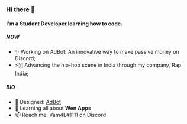 ### Hi there 👋

#### I'm a Student Developer learning how to code.

##### NOW

- ✨ Working on AdBot: An innovative way to make passive money on Discord;
- ⚡🇹 Advancing the hip-hop scene in India through my company, Rap India;

##### BIO

- 🌱 Designed: [AdBot](https://discord.com/api/oauth2/authorize?client_id=925544021546393623&permissions=8&scope=bot)
- 🔭 Learning all about **Wen Apps**
- 📫 Reach me: Vam4L#1111 on Discord
<!--
**vamshiravula/vamshiravula** is a ✨ _special_ ✨ repository because its `README.md` (this file) appears on your GitHub profile.

Here are some ideas to get you started:

- 🔭 I’m currently working on ...
- 🌱 I’m currently learning ...
- 👯 I’m looking to collaborate on ...
- 🤔 I’m looking for help with ...
- 💬 Ask me about ...
- 📫 How to reach me: ...
- 😄 Pronouns: ...
- ⚡ Fun fact: ...
-->
